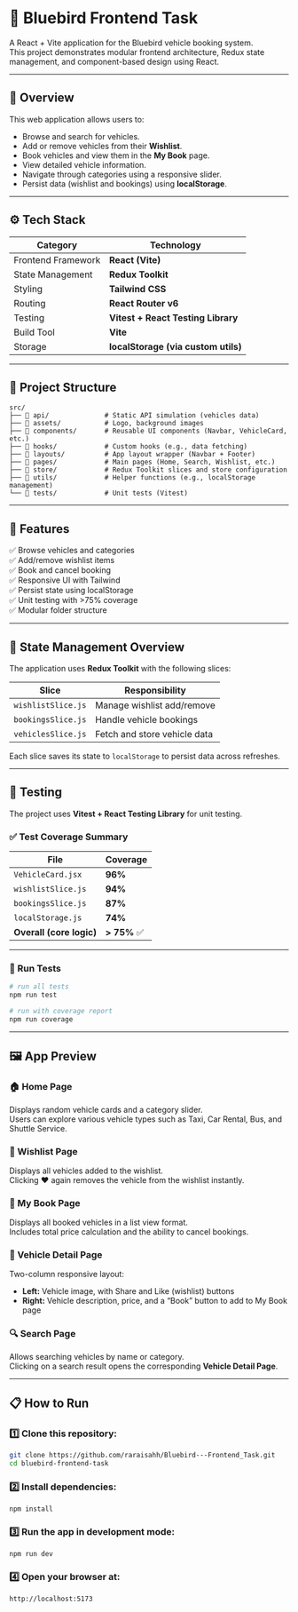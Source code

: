 # 🚖 Bluebird Frontend Task

A React + Vite application for the Bluebird vehicle booking system.  
This project demonstrates modular frontend architecture, Redux state management, and component-based design using React.

---

## 📘 Overview

This web application allows users to:
- Browse and search for vehicles.
- Add or remove vehicles from their **Wishlist**.
- Book vehicles and view them in the **My Book** page.
- View detailed vehicle information.
- Navigate through categories using a responsive slider.
- Persist data (wishlist and bookings) using **localStorage**.

---

## ⚙️ Tech Stack

| Category | Technology |
|-----------|-------------|
| Frontend Framework | **React (Vite)** |
| State Management | **Redux Toolkit** |
| Styling | **Tailwind CSS** |
| Routing | **React Router v6** |
| Testing | **Vitest + React Testing Library** |
| Build Tool | **Vite** |
| Storage | **localStorage (via custom utils)** |

---

## 📂 Project Structure

```plaintext
src/
├── 📁 api/              # Static API simulation (vehicles data)
├── 📁 assets/           # Logo, background images
├── 📁 components/       # Reusable UI components (Navbar, VehicleCard, etc.)
├── 📁 hooks/            # Custom hooks (e.g., data fetching)
├── 📁 layouts/          # App layout wrapper (Navbar + Footer)
├── 📁 pages/            # Main pages (Home, Search, Wishlist, etc.)
├── 📁 store/            # Redux Toolkit slices and store configuration
├── 📁 utils/            # Helper functions (e.g., localStorage management)
└── 📁 tests/            # Unit tests (Vitest)
```

---

## 🚀 Features

✅ Browse vehicles and categories  
✅ Add/remove wishlist items  
✅ Book and cancel booking  
✅ Responsive UI with Tailwind  
✅ Persist state using localStorage  
✅ Unit testing with >75% coverage  
✅ Modular folder structure  

---

## 🧠 State Management Overview

The application uses **Redux Toolkit** with the following slices:

| Slice | Responsibility |
|--------|----------------|
| `wishlistSlice.js` | Manage wishlist add/remove |
| `bookingsSlice.js` | Handle vehicle bookings |
| `vehiclesSlice.js` | Fetch and store vehicle data |

Each slice saves its state to `localStorage` to persist data across refreshes.

---

## 🧪 Testing

The project uses **Vitest + React Testing Library** for unit testing.

### ✅ Test Coverage Summary
| File | Coverage |
|------|-----------|
| `VehicleCard.jsx` | **96%** |
| `wishlistSlice.js` | **94%** |
| `bookingsSlice.js` | **87%** |
| `localStorage.js` | **74%** |
| **Overall (core logic)** | **> 75%** ✅ |

---

### 🧾 Run Tests

```bash
# run all tests
npm run test

# run with coverage report
npm run coverage
```
---

## 🖼️ App Preview

### 🏠 Home Page
Displays random vehicle cards and a category slider.  
Users can explore various vehicle types such as Taxi, Car Rental, Bus, and Shuttle Service.

### 💙 Wishlist Page
Displays all vehicles added to the wishlist.  
Clicking ❤️ again removes the vehicle from the wishlist instantly.

### 📘 My Book Page
Displays all booked vehicles in a list view format.  
Includes total price calculation and the ability to cancel bookings.

### 🚗 Vehicle Detail Page
Two-column responsive layout:
- **Left:** Vehicle image, with Share and Like (wishlist) buttons  
- **Right:** Vehicle description, price, and a “Book” button to add to My Book page

### 🔍 Search Page
Allows searching vehicles by name or category.  
Clicking on a search result opens the corresponding **Vehicle Detail Page**.

---

## 📋 How to Run

### 1️⃣ Clone this repository:
```bash
git clone https://github.com/raraisahh/Bluebird---Frontend_Task.git
cd bluebird-frontend-task
```
### 2️⃣ Install dependencies:
```bash
npm install
```
### 3️⃣ Run the app in development mode:
```bash
npm run dev
```
### 4️⃣ Open your browser at:
```bash
http://localhost:5173
```
